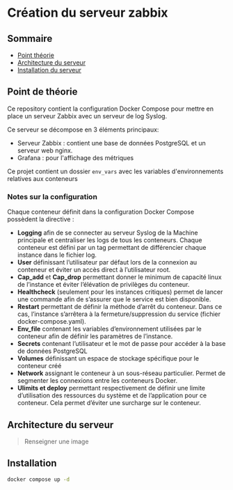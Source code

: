 # Création du serveur zabbix

## Sommaire
- [Point théorie](#point-de-théorie)
- [Architecture du serveur](#architecture-du-serveur)
- [Installation du serveur](#installation)

## Point de théorie
Ce repository contient la configuration Docker Compose pour mettre en place un serveur Zabbix avec un serveur de log Syslog.

Ce serveur se décompose en 3 éléments principaux:
- Serveur Zabbix : contient une base de données PostgreSQL et un serveur web nginx.
- Grafana : pour l'affichage des métriques 

Ce projet contient un dossier `env_vars` avec les variables d'environnements relatives aux conteneurs

### Notes sur la configuration
Chaque conteneur définit dans la configuration Docker Compose possèdent la directive :

- **Logging** afin de se connecter au serveur Syslog de la Machine principale et centraliser les logs de tous les conteneurs. Chaque conteneur est défini par un tag permettant de différencier chaque instance dans le fichier log.
- **User** définissant l’utilisateur par défaut lors de la connexion au conteneur et éviter un accès direct à l’utilisateur root.
- **Cap_add** et **Cap_drop** permettant donner le minimum de capacité linux de l’instance et éviter l’élévation de privilèges du conteneur.
- **Healthcheck** (seulement pour les instances critiques) permet de lancer une commande afin de s’assurer que le service est bien disponible.
- **Restart** permettant de définir la méthode d’arrêt du conteneur. Dans ce cas, l’instance s’arrêtera à la fermeture/suppression du service (fichier docker-compose.yaml).
- **Env_file** contenant les variables d’environnement utilisées par le conteneur afin de définir les paramètres de l’instance.
- **Secrets** contenant l’utilisateur et le mot de passe pour accéder à la base de données PostgreSQL
- **Volumes** définissant un espace de stockage spécifique pour le conteneur créé
- **Network** assignant le conteneur à un sous-réseau particulier. Permet de segmenter les connexions entre les conteneurs Docker.
- **Ulimits et deploy** permettant respectivement de définir une limite d’utilisation des ressources du système et de l’application pour ce conteneur. Cela permet d’éviter une surcharge sur le conteneur.

## Architecture du serveur
> Renseigner une image

## Installation
```bash
docker compose up -d
```